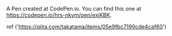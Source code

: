 A Pen created at CodePen.io. You can find this one at https://codepen.io/hrs-nkym/pen/exjKBK.

ref ('https://qiita.com/takatama/items/05e9fbc7199cde4caf60') 